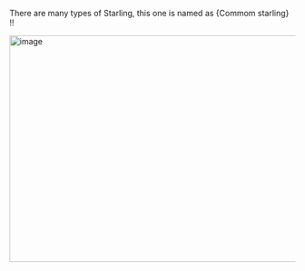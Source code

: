 There are many types of Starling, this one is named as {Commom starling} !!



<img height="400" width="600" alt="image" src="https://github.com/user-attachments/assets/fcb263fa-d2f1-4389-8f4f-03fb0c0496c4">
